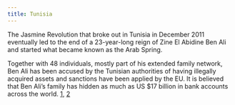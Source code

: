 ```yaml
---
title: Tunisia
---
```

The Jasmine Revolution that broke out in Tunisia in December 2011 eventually led to the end of a 23-year-long reign of Zine El Abidine Ben Ali and started what became known as the Arab Spring.

Together with 48 individuals, mostly part of his extended family network, Ben Ali has been accused by the Tunisian authorities of having illegally acquired assets and sanctions have been applied by the EU. It is believed that Ben Ali’s family has hidden as much as US $17 billion in bank accounts across the world. [1]( https://www.middleeastmonitor.com/20180114-tunisias-jasmine-revolution/), [2]( https://www.theguardian.com/world/2012/jan/13/tunisia-11bn-hidden-funds-ben-ali)
